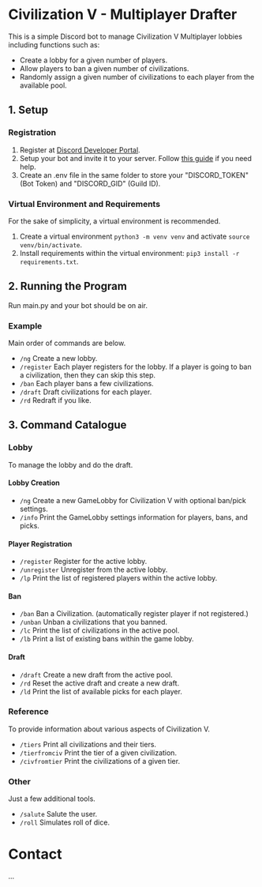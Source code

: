 # Civilization V - Multiplayer Drafter

This is a simple Discord bot to manage Civilization V Multiplayer lobbies including functions such as:

- Create a lobby for a given number of players.
- Allow players to ban a given number of civilizations.
- Randomly assign a given number of civilizations to each player from the available pool.

## 1. Setup

### Registration
1. Register at [Discord Developer Portal](https://discord.com/developers/docs/intro "Discord Developer Portal").
2. Setup your bot and invite it to your server. Follow [this guide](https://discordpy.readthedocs.io/en/stable/discord.html "Pycord Bot Guide") if you need help.
3. Create an .env file in the same folder to store your "DISCORD_TOKEN" (Bot Token) and "DISCORD_GID" (Guild ID).

### Virtual Environment and Requirements
For the sake of simplicity, a virtual environment is recommended.
1. Create a virtual environment `python3 -m venv venv` and activate `source venv/bin/activate`.
2. Install requirements within the virtual environment: `pip3 install -r requirements.txt`.

## 2. Running the Program
Run main.py and your bot should be on air.

### Example
Main order of commands are below.

- `/ng`         Create a new lobby.
- `/register`   Each player registers for the lobby. If a player is going to ban a civilization, then they can skip this step.
- `/ban`        Each player bans a few civilizations.
- `/draft`      Draft civilizations for each player.
- `/rd`         Redraft if you like.

## 3. Command Catalogue

### Lobby

To manage the lobby and do the draft.

#### Lobby Creation
- `/ng`           Create a new GameLobby for Civilization V with optional ban/pick settings.
- `/info`         Print the GameLobby settings information for players, bans, and picks.

#### Player Registration
- `/register`     Register for the active lobby.
- `/unregister`   Unregister from the active lobby.
- `/lp`           Print the list of registered players within the active lobby.

#### Ban
- `/ban`          Ban a Civilization. (automatically register player if not registered.)
- `/unban`        Unban a civilizations that you banned.
- `/lc`           Print the list of civilizations in the active pool.
- `/lb`           Print a list of existing bans within the game lobby.

#### Draft
- `/draft`        Create a new draft from the active pool.
- `/rd`           Reset the active draft and create a new draft.
- `/ld`           Print the list of available picks for each player.

### Reference

To provide information about various aspects of Civilization V.

- `/tiers`        Print all civilizations and their tiers.
- `/tierfromciv`  Print the tier of a given civilization.
- `/civfromtier`  Print the civilizations of a given tier.

### Other

Just a few additional tools.

- `/salute`       Salute the user.
- `/roll`         Simulates roll of dice.  

# Contact

...
